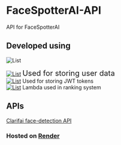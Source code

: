 # FaceSpotterAI-API
API for FaceSpotterAI 

## Developed using
![List](https://skillicons.dev/icons?i=nodejs,js,express,postgres,redis,docker,aws)<br>


[![List](https://skillicons.dev/icons?i=postgres)](https://skillicons.dev) <span style="font-size:20px;">Used for storing user data</span><br/>
[![List](https://skillicons.dev/icons?i=redis)](https://skillicons.dev) Used for storing JWT tokens<br/>
[![List](https://skillicons.dev/icons?i=aws)](https://skillicons.dev) Lambda used in ranking system<br/>

## APIs
[Clarifai face-detection API](https://clarifai.com/clarifai/main/models/face-detection)

### Hosted on [Render](https://render.com/)
